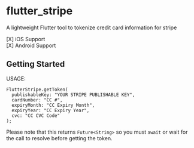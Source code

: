 # flutter_stripe

A lightweight Flutter tool to tokenize credit card information for stripe

[X] iOS Support <br>
[X] Android Support

## Getting Started

USAGE:

```
FlutterStripe.getToken(
  publishableKey: "YOUR STRIPE PUBLISHABLE KEY",
  cardNumber: "CC #",
  expiryMonth: "CC Expiry Month",
  expiryYear: "CC Expiry Year",
  cvc: "CC CVC Code"
);
```

Please note that this returns `Future<String>` so you must `await` or wait for the call to resolve before getting the token.


